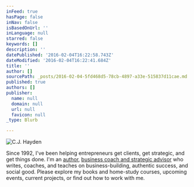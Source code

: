 ```yaml
---
inFeed: true
hasPage: false
inNav: false
isBasedOnUrl: ''
inLanguage: null
starred: false
keywords: []
description: ''
datePublished: '2016-02-04T16:22:58.743Z'
dateModified: '2016-02-04T16:22:41.684Z'
title: ''
author: []
sourcePath: _posts/2016-02-04-5fd468d5-78cb-4897-a33e-515837d11cae.md
published: true
authors: []
publisher:
  name: null
  domain: null
  url: null
  favicon: null
_type: Blurb

---
```

![C.J. Hayden](https://s3-us-west-2.amazonaws.com/the-grid-img/p/8f54d2869fd690f9951c3f9930e7de11457eaf32.jpg)

Since 1992, I've been helping entrepreneurs get clients, get strategic, and get things done.
I'm an [author][0], [business coach and strategic advisor][1] who writes, coaches, and teaches on business-building, authentic success, and social good. Please explore my books and home-study courses, upcoming events, current projects, or find out how to work with me.

[0]: http://www.cjhayden.com/books-audio/
[1]: http://www.cjhayden.com/about-cj/business-coaching/